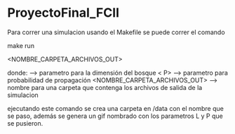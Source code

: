 # ProyectoFinal_FCII

Para correr una simulacion usando el Makefile se puede correr el comando

make run <L> <P> <NOMBRE_CARPETA_ARCHIVOS_OUT>

donde:
<L> --> parametro para la dimensión del bosque
< P> --> parametro para probabilidad de propagación
<NOMBRE_CARPETA_ARCHIVOS_OUT> --> nombre para una carpeta que contenga los archivos de salida de la simulacion

ejecutando este comando se crea una carpeta en /data con el nombre que se paso, además se genera un gif nombrado
con los parametros L y P que se pusieron.